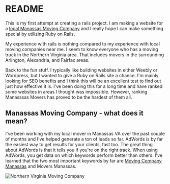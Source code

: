 # README

This is my first attempt at creating a rails project. I am making a website for a [local Manassas Moving Company](https://www.ablemoving.com/) and I really hope I can make something special by utilizing Ruby on Rails.

My experience with rails is nothing compared to my experience with local moving companies near me. I seem to know everyone who has a moving truck in the Northern Virginia area. That includes movers in the surrounding Arlington, Alexandria, and Fairfax areas.

Back to the fun stuff. I typically like building websites in either Weebly or Wordpress, but I wanted to give a Ruby on Rails site a chance. I'm mainly looking for SEO benefits and I think this will be an excellent test to find out just how effective it is. I've been doing this for a long time and have ranked some websites in areas I thought was impossible. However, ranking Manasssas Movers has proved to be the hardest of them all. 

## Manassas Moving Company - what does it mean?

I've been working with my local mover in Manassas VA over the past couple of months and I've helped generate a ton of leads so far. AdWords is by far the easiest way to get results for your clients, fast too. The great thing about AdWords is that it tells you if you're on the right track. When using AdWords, you get data on which keywords perform better than others. I've learned that the two most important keywords by far are [Moving Company Manassas](https://www.ablemoving.com/) and Movers Manassas.

![Northern Virginia Moving Company](https://www.ablemoving.com/wp-content/uploads/moving-companies-rockville-md-image-07.jpg)

